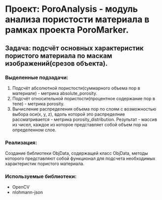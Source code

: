 # Проект: PoroAnalysis - модуль анализа пористости материала в рамках проекта PoroMarker.
## Задача: подсчёт основных характеристик пористого материала по маскам изображений(срезов объекта).
### Выделенные подзадачи:
1. Подсчёт абсолютной пористости(суммарного объема пор в материале) - метрика absolute_porosity.
2. Подсчёт относительной пористости(процентное содержание пор в теле) - метрика porosity.
3. Вычисление распределения объема пор по слоям с возможностью выбора оси(x, y, z), вдоль которой это распределние рассматривается - метрика porosity_distribution. Результат - массив из чисел, каждое из которое представляет собой объем пор на определенном слое.
### Реализация:
Создание библиотеки ObjData, содержащей класс ObjData, методы которого представляют собой функционал для подсчета необходимых характеристик пористого материала.
### Используемые библиотеки:
- OpenCV
- nlohmann-json
